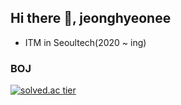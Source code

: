 ## Hi there 👋, jeonghyeonee
- ITM in Seoultech(2020 ~ ing) 
     
   
### BOJ
[![solved.ac tier](http://mazassumnida.wtf/api/generate_badge?boj=jlh1218)](https://solved.ac/kinetic27)
